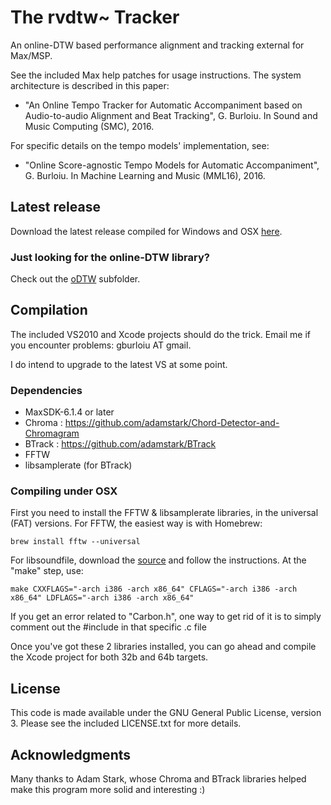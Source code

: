 # The rvdtw~ Tracker
An online-DTW based performance alignment and tracking external for Max/MSP.

See the included Max help patches for usage instructions. The system architecture is described in this paper:

* "An Online Tempo Tracker for Automatic Accompaniment based on Audio-to-audio Alignment and Beat Tracking", G. Burloiu. In Sound and Music Computing (SMC), 2016.

For specific details on the tempo models' implementation, see:

* "Online Score-agnostic Tempo Models for Automatic Accompaniment", G. Burloiu. In Machine Learning and Music (MML16), 2016.

## Latest release

Download the latest release compiled for Windows and OSX [here](https://github.com/RVirmoors/RVdtw-/releases).

### Just looking for the online-DTW library?

Check out the [oDTW](https://github.com/RVirmoors/RVdtw-/tree/master/oDTW) subfolder.

## Compilation

The included VS2010 and Xcode projects should do the trick. Email me if you encounter problems: gburloiu AT gmail.

I do intend to upgrade to the latest VS at some point.

### Dependencies

* MaxSDK-6.1.4 or later
* Chroma : https://github.com/adamstark/Chord-Detector-and-Chromagram
* BTrack : https://github.com/adamstark/BTrack
* FFTW
* libsamplerate (for BTrack)

### Compiling under OSX

First you need to install the FFTW & libsamplerate libraries, in the universal (FAT) versions. For FFTW, the easiest way is with Homebrew:
```
brew install fftw --universal
```
For libsoundfile, download the [source](http://www.mega-nerd.com/SRC/download.html) and follow the instructions. At the "make" step, use:
```
make CXXFLAGS="-arch i386 -arch x86_64" CFLAGS="-arch i386 -arch x86_64" LDFLAGS="-arch i386 -arch x86_64"
```
If you get an error related to "Carbon.h", one way to get rid of it is to simply comment out the #include in that specific .c file

Once you've got these 2 libraries installed, you can go ahead and compile the Xcode project for both 32b and 64b targets.

## License

This code is made available under the GNU General Public License, version 3. Please see the included LICENSE.txt for more details.

## Acknowledgments

Many thanks to Adam Stark, whose Chroma and BTrack libraries helped make this program more solid and interesting :)